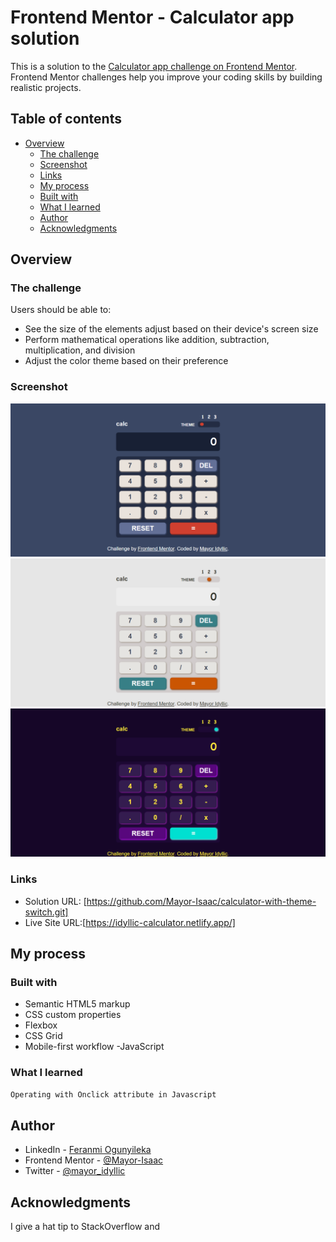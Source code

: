 # Frontend Mentor - Calculator app solution

This is a solution to the [Calculator app challenge on Frontend Mentor](https://www.frontendmentor.io/challenges/calculator-app-9lteq5N29). Frontend Mentor challenges help you improve your coding skills by building realistic projects. 

## Table of contents

- [Overview](#overview)
  - [The challenge](#the-challenge)
  - [Screenshot](#screenshot)
  - [Links](#links)
  - [My process](#my-process)
  - [Built with](#built-with)
  - [What I learned](#what-i-learned)
  - [Author](#author)
  - [Acknowledgments](#acknowledgments)

## Overview

### The challenge

Users should be able to:

- See the size of the elements adjust based on their device's screen size
- Perform mathematical operations like addition, subtraction, multiplication, and division
- Adjust the color theme based on their preference

### Screenshot

![](./screenshots/theme-1.png)
![](./screenshots/theme-2.png)
![](./screenshots/theme-3.png)

### Links
- Solution URL: [https://github.com/Mayor-Isaac/calculator-with-theme-switch.git]
- Live Site URL:[https://idyllic-calculator.netlify.app/]

## My process

### Built with

- Semantic HTML5 markup
- CSS custom properties
- Flexbox
- CSS Grid
- Mobile-first workflow
-JavaScript


### What I learned

```html
Operating with Onclick attribute in Javascript
```

## Author

- LinkedIn - [Feranmi Ogunyileka](https://www.linkedin.com/in/feranmi-ogunyileka-359a1723b)
- Frontend Mentor - [@Mayor-Isaac](https://www.frontendmentor.io/profile/Mayor-Isaac)
- Twitter - [@mayor_idyllic](https://www.twitter.com/mayor_idyllic)

## Acknowledgments

I give a hat tip to StackOverflow and
